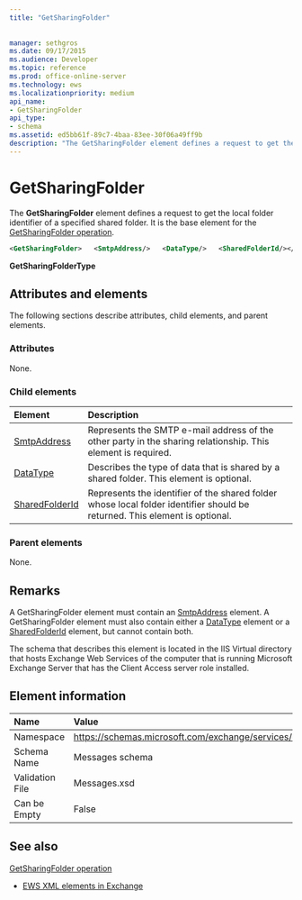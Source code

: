 ```yaml
---
title: "GetSharingFolder"
 
 
manager: sethgros
ms.date: 09/17/2015
ms.audience: Developer
ms.topic: reference
ms.prod: office-online-server
ms.technology: ews
ms.localizationpriority: medium
api_name:
- GetSharingFolder
api_type:
- schema
ms.assetid: ed5bb61f-89c7-4baa-83ee-30f06a49ff9b
description: "The GetSharingFolder element defines a request to get the local folder identifier of a specified shared folder. It is the base element for the GetSharingFolder operation."
---
```


# GetSharingFolder

The **GetSharingFolder** element defines a request to get the local folder identifier of a specified shared folder. It is the base element for the [GetSharingFolder operation](getsharingfolder-operation.md).
  
```xml
<GetSharingFolder>   <SmtpAddress/>   <DataType/>   <SharedFolderId/></GetSharingFolder>
```

 **GetSharingFolderType**
## Attributes and elements

The following sections describe attributes, child elements, and parent elements.
  
### Attributes

None.
  
### Child elements

|**Element**|**Description**|
|:-----|:-----|
|[SmtpAddress](smtpaddress.md) <br/> |Represents the SMTP e-mail address of the other party in the sharing relationship. This element is required.  <br/> |
|[DataType](datatype.md) <br/> |Describes the type of data that is shared by a shared folder. This element is optional.  <br/> |
|[SharedFolderId](sharedfolderid.md) <br/> |Represents the identifier of the shared folder whose local folder identifier should be returned. This element is optional.  <br/> |
   
### Parent elements

None.
  
## Remarks

A GetSharingFolder element must contain an [SmtpAddress](smtpaddress.md) element. A GetSharingFolder element must also contain either a [DataType](datatype.md) element or a [SharedFolderId](sharedfolderid.md) element, but cannot contain both. 
  
The schema that describes this element is located in the IIS Virtual directory that hosts Exchange Web Services of the computer that is running Microsoft Exchange Server that has the Client Access server role installed.
  
## Element information

|**Name**|**Value**|
|:-----|:-----|
|Namespace  <br/> |https://schemas.microsoft.com/exchange/services/2006/messages  <br/> |
|Schema Name  <br/> |Messages schema  <br/> |
|Validation File  <br/> |Messages.xsd  <br/> |
|Can be Empty  <br/> |False  <br/> |
   
## See also



[GetSharingFolder operation](getsharingfolder-operation.md)


- [EWS XML elements in Exchange](ews-xml-elements-in-exchange.md)

